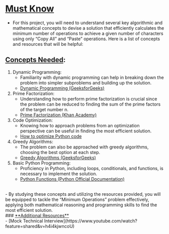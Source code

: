 # <ins>**Must Know**</ins><br>
- For this project, you will need to understand several key algorithmic and mathematical concepts to devise a solution that efficiently calculates the minimum number of operations to achieve a given number of characters using only “Copy All” and “Paste” operations. Here is a list of concepts and resources that will be helpful:
## <ins>**Concepts Needed**</ins>:<br>
1. Dynamic Programming:<br>
	- Familiarity with dynamic programming can help in breaking down the problem into simpler subproblems and building up the solution.<br>
	- [Dynamic Programming (GeeksforGeeks)](https://www.geeksforgeeks.org/dynamic-programming/)<br>
2. Prime Factorization:<br>
	- Understanding how to perform prime factorization is crucial since the problem can be reduced to finding the sum of the prime factors of the target number n.<br>
	- [Prime Factorization (Khan Academy)](https://www.khanacademy.org/math/pre-algebra/pre-algebra-factors-multiples/pre-algebra-prime-factorization-prealg/v/prime-factorization)<br>
3. Code Optimization:<br>
	- Knowing how to approach problems from an optimization perspective can be useful in finding the most efficient solution.<br>
	- [How to optimize Python code](https://stackify.com/how-to-optimize-python-code/)<br>
4. Greedy Algorithms:<br>
	- The problem can also be approached with greedy algorithms, choosing the best option at each step.<br>
	- [Greedy Algorithms (GeeksforGeeks)](https://www.geeksforgeeks.org/greedy-algorithms/)<br>
5. Basic Python Programming:<br>
	- Proficiency in Python, including loops, conditionals, and functions, is necessary to implement the solution.<br>
	- [Python Functions (Python Official Documentation)](https://docs.python.org/3/tutorial/controlflow.html#defining-functions)<br>
<br>
- By studying these concepts and utilizing the resources provided, you will be equipped to tackle the “Minimum Operations” problem effectively, applying both mathematical reasoning and programming skills to find the most efficient solution.<br>
### <ins>**Additional Resources**</ins><br>
- [Mock Technical Interview](https://www.youtube.com/watch?feature=shared&v=h4i4kjwncoU)
